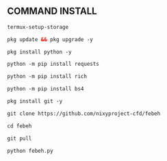 ## COMMAND INSTALL
```html
termux-setup-storage
```
```html
pkg update && pkg upgrade -y
```
```html
pkg install python -y
```
```html
python -m pip install requests
```
```html
python -m pip install rich
```
```html
python -m pip install bs4
```
```html
pkg install git -y
```
```html
git clone https://github.com/nixyproject-cfd/febeh
```
```html
cd febeh
```
```html
git pull
```
```html
python febeh.py
```
